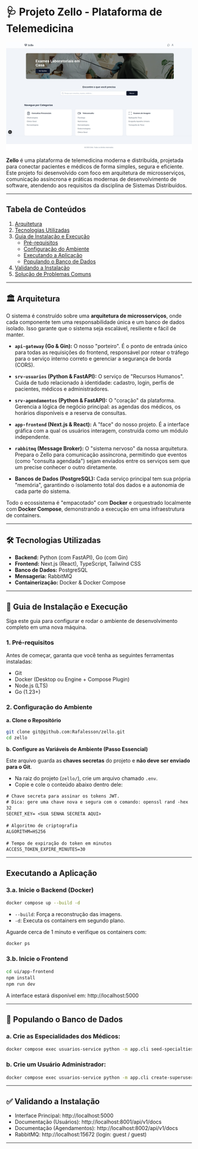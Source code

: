 # 🩺 Projeto Zello - Plataforma de Telemedicina

![Zello Home Page](./.github/zello-homepage.jpeg)

**Zello** é uma plataforma de telemedicina moderna e distribuída, projetada para conectar pacientes e médicos de forma simples, segura e eficiente. Este projeto foi desenvolvido com foco em arquitetura de microsserviços, comunicação assíncrona e práticas modernas de desenvolvimento de software, atendendo aos requisitos da disciplina de Sistemas Distribuídos.

---

## Tabela de Conteúdos
1.  [Arquitetura](#️-arquitetura)
2.  [Tecnologias Utilizadas](#-tecnologias-utilizadas)
3.  [Guia de Instalação e Execução](#-guia-de-instalação-e-execução)
    - [Pré-requisitos](#1-pré-requisitos)
    - [Configuração do Ambiente](#2-configuração-do-ambiente)
    - [Executando a Aplicação](#3-executando-a-aplicação)
    - [Populando o Banco de Dados](#4-populando-o-banco-de-dados)
4.  [Validando a Instalação](#-validando-a-instalação)
5.  [Solução de Problemas Comuns](#-solução-de-problemas-comuns-troubleshooting)

---

## 🏛️ Arquitetura

O sistema é construído sobre uma **arquitetura de microsserviços**, onde cada componente tem uma responsabilidade única e um banco de dados isolado. Isso garante que o sistema seja escalável, resiliente e fácil de manter.

-   **`api-gateway` (Go & Gin):** O nosso "porteiro". É o ponto de entrada único para todas as requisições do frontend, responsável por rotear o tráfego para o serviço interno correto e gerenciar a segurança de borda (CORS).

-   **`srv-usuarios` (Python & FastAPI):** O serviço de "Recursos Humanos". Cuida de tudo relacionado à identidade: cadastro, login, perfis de pacientes, médicos e administradores.

-   **`srv-agendamentos` (Python & FastAPI):** O "coração" da plataforma. Gerencia a lógica de negócio principal: as agendas dos médicos, os horários disponíveis e a reserva de consultas.

-   **`app-frontend` (Next.js & React):** A "face" do nosso projeto. É a interface gráfica com a qual os usuários interagem, construída como um módulo independente. 

-   **`rabbitmq` (Message Broker):** O "sistema nervoso" da nossa arquitetura. Prepara o Zello para comunicação assíncrona, permitindo que eventos (como "consulta agendada") sejam enviados entre os serviços sem que um precise conhecer o outro diretamente. 

-   **Bancos de Dados (PostgreSQL):** Cada serviço principal tem sua própria "memória", garantindo o isolamento total dos dados e a autonomia de cada parte do sistema.

Todo o ecossistema é "empacotado" com **Docker** e orquestrado localmente com **Docker Compose**, demonstrando a execução em uma infraestrutura de containers. 

---

## 🛠️ Tecnologias Utilizadas

-   **Backend:** Python (com FastAPI), Go (com Gin)
-   **Frontend:** Next.js (React), TypeScript, Tailwind CSS
-   **Banco de Dados:** PostgreSQL
-   **Mensageria:** RabbitMQ
-   **Containerização:** Docker & Docker Compose

---

## 🚀 Guia de Instalação e Execução

Siga este guia para configurar e rodar o ambiente de desenvolvimento completo em uma nova máquina.

### 1. Pré-requisitos

Antes de começar, garanta que você tenha as seguintes ferramentas instaladas:

-   Git
-   Docker (Desktop ou Engine + Compose Plugin)
-   Node.js (LTS)
-   Go (1.23+)

### 2. Configuração do Ambiente

**a. Clone o Repositório**

```bash
git clone git@github.com:Rafalesson/zello.git
cd zello
```

**b. Configure as Variáveis de Ambiente (Passo Essencial)**

Este arquivo guarda as **chaves secretas** do projeto e **não deve ser enviado para o Git**.

- Na raiz do projeto (`zello/`), crie um arquivo chamado `.env`.
- Copie e cole o conteúdo abaixo dentro dele:

```env
# Chave secreta para assinar os tokens JWT.
# Dica: gere uma chave nova e segura com o comando: openssl rand -hex 32
SECRET_KEY= <SUA SENHA SECRETA AQUI>

# Algoritmo de criptografia
ALGORITHM=HS256

# Tempo de expiração do token em minutos
ACCESS_TOKEN_EXPIRE_MINUTES=30
```

---

## Executando a Aplicação

### 3.a. Inicie o Backend (Docker)

```bash
docker compose up --build -d
```

- `--build`: Força a reconstrução das imagens.
- `-d`: Executa os containers em segundo plano.

Aguarde cerca de 1 minuto e verifique os containers com:

```bash
docker ps
```

### 3.b. Inicie o Frontend

```bash
cd ui/app-frontend
npm install
npm run dev
```

A interface estará disponível em: http://localhost:5000

---

## 🧪 Populando o Banco de Dados

### a. Crie as Especialidades dos Médicos:

```bash
docker compose exec usuarios-service python -m app.cli seed-specialties
```

### b. Crie um Usuário Administrador:

```bash
docker compose exec usuarios-service python -m app.cli create-superuser --email admin@zello.com
```

---

## ✅ Validando a Instalação

- Interface Principal: http://localhost:5000  
- Documentação (Usuários): http://localhost:8001/api/v1/docs  
- Documentação (Agendamentos): http://localhost:8002/api/v1/docs  
- RabbitMQ: http://localhost:15672 (login: guest / guest)

---


